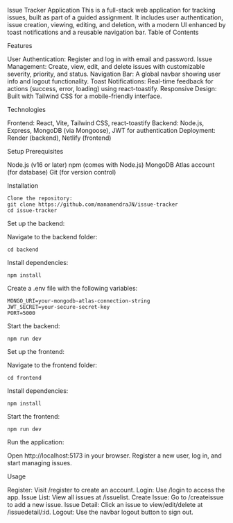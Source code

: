 Issue Tracker Application
This is a full-stack web application for tracking issues, built as part of a guided assignment. It includes user authentication, issue creation, viewing, editing, and deletion, with a modern UI enhanced by toast notifications and a reusable navigation bar.
Table of Contents

Features

User Authentication: Register and log in with email and password.
Issue Management: Create, view, edit, and delete issues with customizable severity, priority, and status.
Navigation Bar: A global navbar showing user info and logout functionality.
Toast Notifications: Real-time feedback for actions (success, error, loading) using react-toastify.
Responsive Design: Built with Tailwind CSS for a mobile-friendly interface.

Technologies

Frontend: React, Vite, Tailwind CSS, react-toastify
Backend: Node.js, Express, MongoDB (via Mongoose), JWT for authentication
Deployment: Render (backend), Netlify (frontend)

Setup
Prerequisites

Node.js (v16 or later)
npm (comes with Node.js)
MongoDB Atlas account (for database)
Git (for version control)

Installation

    Clone the repository:
    git clone https://github.com/manamendraJN/issue-tracker
    cd issue-tracker


Set up the backend:

Navigate to the backend folder:

    cd backend
    
Install dependencies:

    npm install

Create a .env file with the following variables:

    MONGO_URI=your-mongodb-atlas-connection-string
    JWT_SECRET=your-secure-secret-key
    PORT=5000
    
Start the backend:

    npm run dev

Set up the frontend:

Navigate to the frontend folder:

    cd frontend

Install dependencies:

    npm install

Start the frontend:

    npm run dev

Run the application:

Open http://localhost:5173 in your browser.
Register a new user, log in, and start managing issues.

Usage

Register: Visit /register to create an account.
Login: Use /login to access the app.
Issue List: View all issues at /issuelist.
Create Issue: Go to /createissue to add a new issue.
Issue Detail: Click an issue to view/edit/delete at /issuedetail/:id.
Logout: Use the navbar logout button to sign out.
